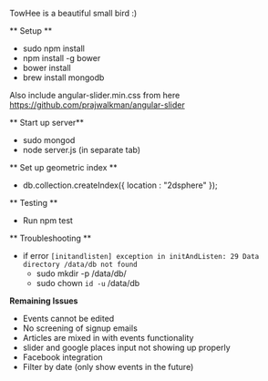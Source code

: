 TowHee is a beautiful small bird :)

** Setup **

- sudo npm install
- npm install -g bower
- bower install
- brew install mongodb

Also include angular-slider.min.css from here https://github.com/prajwalkman/angular-slider


** Start up server**
- sudo mongod
- node server.js (in separate tab)

** Set up geometric index **
- db.collection.createIndex({ location : "2dsphere" });

** Testing **
- Run npm test

** Troubleshooting **
- if error ```[initandlisten] exception in initAndListen: 29 Data directory /data/db not found```
  - sudo mkdir -p /data/db/
  - sudo chown `id -u` /data/db

**Remaining Issues**
- Events cannot be edited
- No screening of signup emails
- Articles are mixed in with events functionality
- slider and google places input not showing up properly
- Facebook integration
- Filter by date (only show events in the future)
